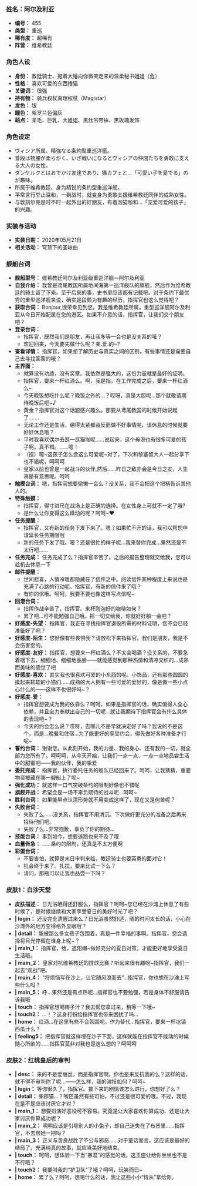 ### 姓名：阿尔及利亚
* **编号：** 455
* **类型：** 重巡
* **稀有度：** 超稀有
* **阵营：** 维希教廷


### 角色人设
* **身份：** 教廷骑士、拖着大锤向你微笑走来的温柔秘书姐姐（危）
* **性格：** 喜欢可爱的东西撸猫
* **关键词：** 很强
* **持有物：** 骑兵权杖真理权杖（Magistar）
* **发色：** 银
* **瞳色：** 紫罗兰色偏灰
* **萌点：** 呆毛、巨乳、大姐姐、黑丝吊带袜、黑玫瑰发饰


### 角色设定
* ヴィシア所属、精強なる条約型重巡洋艦。
* 普段は物腰が柔らかく、いざ戦いになるとヴィシアの仲間たちを勇敢に支える大人の女性。
* ダンケルクとはおでかけ友達であり、猫カフェと…「可愛い子を愛でる」のが趣味。
* 所属于维希教廷、身为精锐的条约型重巡洋舰。
* 平常言行举止温和，一到战时，就变身为勇敢支援维希教廷同伴的成熟女性。
* 与敦刻尔克是时不时一起外出的好朋友，有着泡猫咖和…「宠爱可爱的孩子」的兴趣。


### 实装与活动
* **实装日期：** 2020年05月21日
* **相关活动：** 穹顶下的圣咏曲


### 舰船台词
* **舰船型号：** 维希教廷阿尔及利亚级重巡洋舰—阿尔及利亚
* **自我介绍：** 我曾是鸢尾教国所属地间海第一巡洋舰队的旗舰，然后作为维希教廷的骑士留了下来。至于后来的事，史书里应该都有记载吧。对于条约下最优秀的重型巡洋舰来说，确实是段颇为有趣的经历，指挥官也这么觉得吧？
* **获取台词：** Bonjour,很荣幸见到您。我是维希教廷所属，重型巡洋舰阿尔及利亚从今日开始配属在您的港区。如果不介意的话，指挥官，让我们交个朋友吧？
* **登录台词：**
  * 指挥官，既然我们是朋友，再让我多等一会也是没关系的哦？
  * 欢迎回来，今天要先做什么呢？亲.爱.的~?
* **查看详情：** 指挥官，如果想了解历史与真实之间的区别，有些事情还是需要自己去寻找答案的哦？
* **主界面：**
  * 就算没有功绩，没有奖章。我依然是强大的，这份力量就是最好的证明。
  * 指挥官，要来一杯红酒么。啊，我是指，在工作完成之后，要来一杯红酒么~
  * 今天晚饭想吃什么呢？晚饭之外的…？哎呀，真是大胆呢…那个就敬请期待晚饭后吧~♪
  * 黄金？指挥官对这个话题感兴趣么。那要从鸢尾教国的时候开始说起了…….
  * 无论工作还是生活，绷得太紧都会反而做不好事情呢，该休息的时候就要好好休息哦？
  * 平时我喜欢偶尔去逛一逛猫咖呢……说起来，这个母港也有很多可爱的孩子啊。真不错。……嗯！
  * （捏）嗯~这孩子怎么会这么可爱呢~对了，下次和黎塞留大人一起分享下也不错呢，呵呵呵
  * 皇家以前也曾是一起战斗的伙伴,然后……昨日之敌亦会是今日之友，人生真是有意思呢。呵呵
* **触摸台词：** 嗯，指挥官想要偷懒一会么？没关系，我不会把这个把柄告诉其他人的。
* **特殊触摸：**
  * 指挥官，得寸进尺在战场上是正确的选择。在女性身上可就不一定了哦?
  * 是什么让你变得这么躁动的呢？呵呵~❤
* **任务提醒：**
  * 指挥官，又有新的任务下发下来了。嗯？如果忙不开的话，我可以帮您申请延长任务期限哦
  * 新的任务下发了哦。嗯？还是很忙的样子呢…我来替你完成…果然还是不太行吧……
* **任务完成：** 任务完成了么？指挥官辛苦了。之后的报告整理就交给我，您可以趁机去休息一下
* **邮件提醒：**
  * 世间悲喜，人情冷暖都隐藏在了信件之中。阅读信件某种程度上来说也是充满了心跳的行动呢。指挥官，有新的信件来了哦？
  * 有你的信哦。呵呵，我要不要也像这样写点信呢~
* **回港台词：**
  * 指挥作战辛苦了，指挥官。来杯刚泡好的咖啡如何？
  * 累了吧…可不能勉强自己哦。把一切交给我，你就好好躺一会吧？
* **好感度-失望：** 指挥官，我正在寻找指挥官退役所需的材料证明，您不会已经准备好了吧？
* **好感度-陌生：** 您好像有些畏惧我？请放松下来指挥官。我们是朋友，我是不会伤害您的。
* **好感度-友好：** 指挥官，想要来一杯红酒么？不太会喝酒？没关系的，不要急着咽下去，细细地、细细地品尝——就能感觉到那种热情和清凉交织的…成熟而美味的感觉了吧
* **好感度-喜欢：** 其实我也很喜欢可爱的小东西的呢。小饰品，还有那些圆圆的摸起来软软的小猫们……成熟的大人拥有一些可爱的爱好的，像是做一些小点心什么的——这样不也很好吗~？
* **好感度-爱：**
  * 指挥官想要成为我的依靠么？呵呵，如果是指挥官的话，确实值得人全心依赖，并且全力奉献出自己的一切呢…就让我期待下指挥官会有什么具体的表现吧~？
  * 今天的约会怎么说？哎呀，去哪儿不是早就决定好了吗？我说的不是这个，而是…晚餐和住宿…为了能更好的享受约会，得先做好各种准备才行呢~
* **誓约台词：** 谢谢您。从此刻开始，我的力量、我的身心、还有我的一切，就全部为您所有了。呵呵呵，从今天开始，让我们一点一点、一点一点地品尝生活中的甜蜜吧——我的伙伴，我的挚爱
* **委托完成：** 指挥官，执行委托任务的舰队已经回来了。呵呵，让我猜猜，重要物资被藏在哪一艘船上了呢~
* **强化成功：** 就这样一口气突破条约的限制好像也不错呢
* **旗舰开战：** 希望会是一场不辜负期待的战斗呢…呵呵~
* **胜利台词：** 如果能早点认清形势就不用变成这样了，现在又是何苦呢？
* **失败台词：**
  * 失败了么……没关系，指挥官不用消沉。下次做好更充分的准备之后再来招待他们吧。
  * 失败了么…非常抱歉，辜负了你的期待…
* **技能台词：** 事到如今，想要逃跑也来不及了哦
* **血量告急：** ……条约的限制，还真是不太方便啊
* **彩蛋台词：**
  * 不要害怕，就算是末日审判来临，教廷骑士也要英勇的面对它！
  * 机会终于来了。扎拉，要来比试一下么？
  * 请问，那瓶可以让我也品尝一下吗？


### 皮肤1：白沙天堂
* **皮肤描述：** 日光浴晒得还舒服么，指挥官？呵呵~您已经在沙滩上休息了有些时候了，是时候继续和大家享受夏日的美好时光了吧？
* **| login：** 还没完全清醒过来么？日光浴虽然舒适，晒的时间太长的话，小心在沙滩外的地方变得格外显眼哦？
* **| detail：** 能被那么多女孩子包围着，真是一件幸福的事啊。指挥官，您会选择将目光停留在谁身上呢~？
* **| main_1：** 指挥官，给，遮阳帽~做好充分的夏日对策，才能更好地享受夏日生活哦。
* **| main_2：** 皇家对抗维希教廷的排球比赛？听起来很有趣呀~指挥官，我们一起去“观战”吧。
* **| main_4：** “将烦恼写在沙上，让它随风浪而去”…指挥官，你也想在沙滩上写些什么吗？
* **| main_5：** 呼…果然还是有点热呢…指挥官也不要勉强，若是身体不舒服请告诉我哦
* **| touch：** 指挥官想喝椰子汁？我去帮您拿过来，稍等一下哦~
* **| touch2：** …！？这身打扮给指挥官也带来困扰了吗…
* **| home：** 红酒…在这里有些不合氛围呢。作为替代…指挥官，要来一杯冰镇西瓜汁么？
* **| feeling5：** 把指挥官就这样埋在沙子下面，这样就能在指挥官不能动的时候随心所欲的……指挥官莫非对我也是这么想的？呵呵呵


### 皮肤2：红桃皇后的审判
* **| desc：** 来的不是爱丽丝，而是指挥官啊。你也是来反抗我的么？这样的话，就不得不审判你了呢…——怎么样，我的演技如何？呵呵~
* **| login：** 等你很久了，指挥官。接下来的剧情该怎么进行，你想好了么？
* **| detail：** 柴郡猫…？嘴巴虽然有些可怕，不过还是很可爱的哦。不过，我现在是不是应该讨厌它才对？
* **| main_1：** 想要扮演好恶役可不容易。究竟是让大家喜欢你算成功、还是让大家讨厌你算成功呢？
* **| main_2：** 明明应该是引导别人的小兔子，却自己迷失在了布景里……指挥官，不去帮她一把吗？
* **| main_3：** 正义与善良战胜了不公与邪恶……对于童话而言，这应该是最好的结局了。充满纯真的故事，就应当美好地结束。
* **| touch：** 呵呵，想体验一下当“暴君”的感觉的话，这王座让给你坐坐也不是不行哦？
* **| touch2：** 我要叫我的“护卫队”了哦？呵呵，玩笑而已~
* **| home：** 累了么？呵呵，想喝什么的话，我让这些小小“侍从”拿给你。
